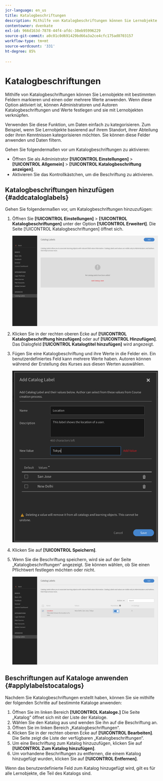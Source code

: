 ```yaml
---
jcr-language: en_us
title: Katalogbeschriftungen
description: Mithilfe von Katalogbeschriftungen können Sie Lernobjekte mit bestimmten Feldern markieren und einen oder mehrere Werte anwenden. Wenn diese Option aktiviert ist, können Administratoren und Autoren Katalogbeschriftungen und Werte festlegen und sie mit Lernobjekten verknüpfen.
contentowner: dvenkate
exl-id: 966d163d-7878-44f4-afdc-38eb95996229
source-git-commit: a0c01c0d691429bd66a3a2ce4cfc175ad0703157
workflow-type: tm+mt
source-wordcount: '331'
ht-degree: 85%

---
```


# Katalogbeschriftungen

Mithilfe von Katalogbeschriftungen können Sie Lernobjekte mit bestimmten Feldern markieren und einen oder mehrere Werte anwenden. Wenn diese Option aktiviert ist, können Administratoren und Autoren Katalogbeschriftungen und Werte festlegen und sie mit Lernobjekten verknüpfen.

Verwenden Sie diese Funktion, um Daten einfach zu kategorisieren. Zum Beispiel, wenn Sie Lernobjekte basierend auf ihrem Standort, ihrer Abteilung oder ihren Kenntnissen kategorisieren möchten. Sie können diese Felder anwenden und Daten filtern.

Gehen Sie folgendermaßen vor um Katalogbeschriftungen zu aktivieren:

* Öffnen Sie als Administrator **[!UICONTROL Einstellungen]** > **[!UICONTROL Allgemein]** > **[!UICONTROL Katalogbeschriftung anzeigen]**.
* Aktivieren Sie das Kontrollkästchen, um die Beschriftung zu aktivieren.

## Katalogbeschriftungen hinzufügen {#addcataloglabels}

Gehen Sie folgendermaßen vor, um Katalogbeschriftungen hinzuzufügen:

1. Öffnen Sie **[!UICONTROL Einstellungen]** > **[!UICONTROL Katalogbeschriftungen]** unter der Option **[!UICONTROL Erweitert]**. Die Seite [!UICONTROL Katalogbeschriftungen] öffnet sich.

   ![](assets/catalog-labels-page.png)

1. Klicken Sie in der rechten oberen Ecke auf **[!UICONTROL Katalogbeschriftung hinzufügen]** oder auf **[!UICONTROL Hinzufügen]**. Das Dialogfeld **[!UICONTROL Katalogtitel hinzufügen]** wird angezeigt.
1. Fügen Sie eine Katalogbeschriftung und ihre Werte in die Felder ein. Ein benutzerdefiniertes Feld kann mehrere Werte haben. Autoren können während der Erstellung des Kurses aus diesen Werten auswählen.

   ![](assets/add-labels.png)

1. Klicken Sie auf **[!UICONTROL Speichern]**.
1. Wenn Sie die Beschriftung speichern, wird sie auf der Seite „Katalogbeschriftungen“ angezeigt. Sie können wählen, ob Sie einen Pflichtwert festlegen möchten oder nicht.

   ![](assets/catalog-label.png)

## Beschriftungen auf Kataloge anwenden {#applylabelstocatalogs}

Nachdem Sie Katalogbeschriftungen erstellt haben, können Sie sie mithilfe der folgenden Schritte auf bestimmte Kataloge anwenden:

1. Öffnen Sie im linken Bereich **[!UICONTROL Kataloge.]** Die Seite „Katalog“ öffnet sich mit der Liste der Kataloge.
1. Wählen Sie den Katalog aus und wenden Sie ihn auf die Beschriftung an.
1. Öffnen Sie im linken Bereich „Katalogbeschriftungen“.
1. Klicken Sie in der rechten oberen Ecke auf **[!UICONTROL Bearbeiten]**. Die Seite zeigt die Liste der verfügbaren „Katalogbeschriftungen“.
1. Um eine Beschriftung zum Katalog hinzuzufügen, klicken Sie auf **[!UICONTROL Zum Katalog hinzufügen]**.
1. Um vorhandene Beschriftungen zu entfernen, die einem Katalog hinzugefügt wurden, klicken Sie auf **[!UICONTROL Entfernen]**.

Wenn das benutzerdefinierte Feld zum Katalog hinzugefügt wird, gilt es für alle Lernobjekte, die Teil des Katalogs sind.
